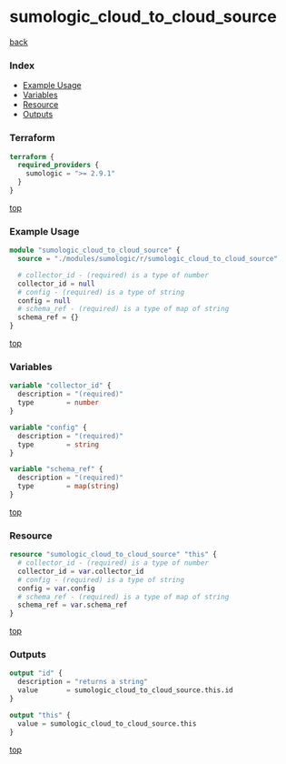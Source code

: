 # sumologic_cloud_to_cloud_source

[back](../sumologic.md)

### Index

- [Example Usage](#example-usage)
- [Variables](#variables)
- [Resource](#resource)
- [Outputs](#outputs)

### Terraform

```terraform
terraform {
  required_providers {
    sumologic = ">= 2.9.1"
  }
}
```

[top](#index)

### Example Usage

```terraform
module "sumologic_cloud_to_cloud_source" {
  source = "./modules/sumologic/r/sumologic_cloud_to_cloud_source"

  # collector_id - (required) is a type of number
  collector_id = null
  # config - (required) is a type of string
  config = null
  # schema_ref - (required) is a type of map of string
  schema_ref = {}
}
```

[top](#index)

### Variables

```terraform
variable "collector_id" {
  description = "(required)"
  type        = number
}

variable "config" {
  description = "(required)"
  type        = string
}

variable "schema_ref" {
  description = "(required)"
  type        = map(string)
}
```

[top](#index)

### Resource

```terraform
resource "sumologic_cloud_to_cloud_source" "this" {
  # collector_id - (required) is a type of number
  collector_id = var.collector_id
  # config - (required) is a type of string
  config = var.config
  # schema_ref - (required) is a type of map of string
  schema_ref = var.schema_ref
}
```

[top](#index)

### Outputs

```terraform
output "id" {
  description = "returns a string"
  value       = sumologic_cloud_to_cloud_source.this.id
}

output "this" {
  value = sumologic_cloud_to_cloud_source.this
}
```

[top](#index)